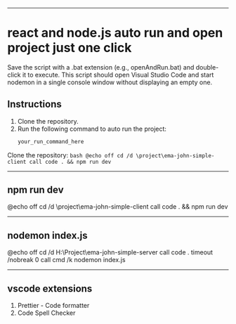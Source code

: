 ****************


# **react and node.js auto run and open project just one click**

Save the script with a .bat extension (e.g., openAndRun.bat) and double-click it to execute. This script should open Visual Studio Code and start nodemon in a single console window without displaying an empty one.

## Instructions

1. Clone the repository.
2. Run the following command to auto run the project:
   ```bash
   your_run_command_here


Clone the repository:
    ```bash
   @echo off
cd /d \project\ema-john-simple-client
call code . && npm run dev
    ```


------------------
npm run dev 
------------------

@echo off
cd /d \project\ema-john-simple-client
call code . && npm run dev

------------------
nodemon index.js
------------------

@echo off
cd /d H:\Project\ema-john-simple-server
call code .
timeout /nobreak 0
call cmd /k nodemon index.js

------------------
vscode extensions
------------------

1. Prettier - Code formatter
2. Code Spell Checker


